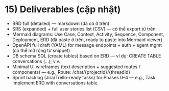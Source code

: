 
# 15) Deliverables (cập nhật)

* BRD full (detailed) — markdown (đã có ở trên)
* SRS (expanded) + full user stories list (CSV) — có thể export từ trên
* Mermaid diagrams: Use Case, Context, Activity, Sequence, Component, Deployment, ERD (đã paste ở trên, ready to paste into Mermaid viewer)
* OpenAPI full draft (YAML) for message endpoints + auth + agent mgmt (có thể mở rộng từ snippet)
* DB schema SQL (create tables) based on ERD — ví dụ: CREATE TABLE conversations (...); v.v.
* Minimal UI wireframes (text description + suggested routes / components) — e.g., Route: /chat/{projectId}/{threadId}
* Sprint backlog (Jira/Trello-ready tasks) for Phases 0–4 — e.g., Task: Implement ERD with conversations table.
